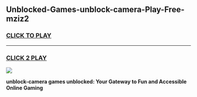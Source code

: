 
## Unblocked-Games-unblock-camera-Play-Free-mziz2
<h3>
<a href="https://premium76.site?title=unblock-camera&ref=20M">CLICK TO PLAY</a></h3>
<hr>

<h3>
<a href="https://premium76.site?title=unblock-camera&ref=20M">CLICK 2 PLAY</a>
  
</h3>

<a href="https://premium76.site?title=unblock-camera&ref=19M"><img src="https://clearcache.store/games.png"></a>


**unblock-camera games unblocked: Your Gateway to Fun and Accessible Online Gaming**
